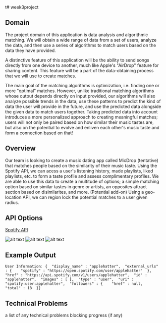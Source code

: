 t# week3project

## Domain

The project domain of this application is data analysis and algorithmic matching. We will obtain a wide range of data from a set of users, analyze the data, and then use a series of algorithms to match users based on the data they have provided. 

A distinctive feature of this application will be the ability to send songs directly from one device to another, much like Apple's "AirDrop" feature for sharing content. This feature will be a part of the data-obtaining process that we will use to create matches.

The main goal of the matching algorithms is optimization, i.e. finding one or more "optimal" matches. However, unlike traditional matching algorithms whose output depends directly on input provided, our algorithms will also analyze possible trends in the data, use these patterns to predict the kind of data the user will provide in the future, and use the predicted data alongside the given data to match users together. Taking predicted data into account introduces a more personalized approach to creating meaningful matches; users will not only be paired based on how similar their music tastes are, but also on the potential to evolve and enliven each other's music taste and form a connection based on that!   


## Overview

Our team is looking to create a music dating app called MicDrop (tentative) that matches people based on the similarity of their music taste. Using the Spotify API, we can acess a user's listening history, made playlists, liked playlists, etc. to form a taste profile and assess complimentary profiles. We are able to use this data to create a multitude of options; a simple matching option based on similar tastes in genre or artists, an opposites attract section based on disimilarites, and more. (Potential add-on) Using a geo-location API, we can region lock the potential matches to a user given radius.

## API Options

[Spotify API](https://developer.spotify.com/documentation/web-api?ref=apilist.fun)

![alt text](https://github.com/vikines-s/week3project/blob/main/apiAcess.jpeg?raw=true)
![alt text](https://github.com/vikines-s/week3project/blob/main/tokenDetails.jpeg?raw=true)
![alt text](https://github.com/vikines-s/week3project/blob/main/userInfoCall.jpeg?raw=true)

## Example Output
`User Information:
{  "display_name" : "applehatter",  "external_urls" : {    "spotify" : "https://open.spotify.com/user/applehatter"  },  "href" : "https://api.spotify.com/v1/users/applehatter",  "id" : "applehatter",  "images" : [ ],  "type" : "user",  "uri" : "spotify:user:applehatter",  "followers" : {    "href" : null,    "total" : 18  }}
`


## Technical Problems
a list of any technical problems blocking progress (if any)

